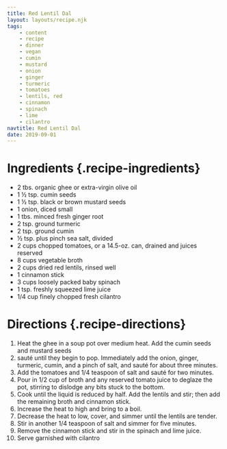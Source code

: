 ```yaml
---
title: Red Lentil Dal
layout: layouts/recipe.njk
tags:
    - content
    - recipe
    - dinner
    - vegan
    - cumin
    - mustard
    - onion
    - ginger
    - turmeric
    - tomatoes
    - lentils, red
    - cinnamon
    - spinach 
    - lime
    - cilantro
navtitle: Red Lentil Dal
date: 2019-09-01
---
```

# Ingredients {.recipe-ingredients}

* 2 tbs. organic ghee or extra-virgin olive oil
* 1 ½ tsp. cumin seeds
* 1 ½ tsp. black or brown mustard seeds
* 1 onion, diced small
* 1 tbs. minced fresh ginger root
* 2 tsp. ground turmeric
* 2 tsp. ground cumin
* ½ tsp. plus pinch sea salt, divided
* 2 cups chopped tomatoes, or a 14.5-oz. can, drained and juices reserved
* 8 cups vegetable broth
* 2 cups dried red lentils, rinsed well
* 1 cinnamon stick
* 3 cups loosely packed baby spinach
* 1 tsp. freshly squeezed lime juice
* 1/4 cup finely chopped fresh cilantro

# Directions {.recipe-directions}

1. Heat the ghee in a soup pot over medium heat. Add the cumin seeds and mustard seeds
2. sauté until they begin to pop. Immediately add the onion, ginger, turmeric, cumin, and a pinch of salt, and sauté for about three minutes. 
3. Add the tomatoes and 1/4 teaspoon of salt and sauté for two minutes. 
4. Pour in 1/2 cup of broth and any reserved tomato juice to deglaze the pot, stirring to dislodge any bits stuck to the bottom.
5. Cook until the liquid is reduced by half. Add the lentils and stir; then add the remaining broth and cinnamon stick. 
6. Increase the heat to high and bring to a boil.
7. Decrease the heat to low, cover, and simmer until the lentils are tender. 
8. Stir in another 1/4 teaspoon of salt and simmer for five minutes. 
9. Remove the cinnamon stick and stir in the spinach and lime juice.
10. Serve garnished with cilantro

